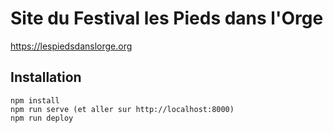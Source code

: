 # Site du Festival les Pieds dans l'Orge

https://lespiedsdanslorge.org

## Installation

```
npm install
npm run serve (et aller sur http://localhost:8000)
npm run deploy
```
